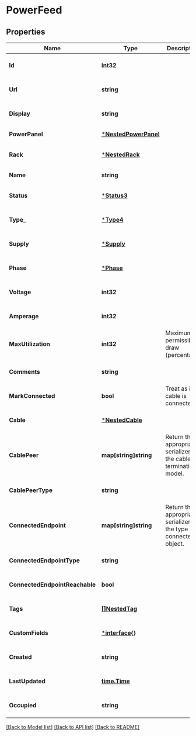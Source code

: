 # PowerFeed

## Properties
Name | Type | Description | Notes
------------ | ------------- | ------------- | -------------
**Id** | **int32** |  | [optional] [default to null]
**Url** | **string** |  | [optional] [default to null]
**Display** | **string** |  | [optional] [default to null]
**PowerPanel** | [***NestedPowerPanel**](NestedPowerPanel.md) |  | [default to null]
**Rack** | [***NestedRack**](NestedRack.md) |  | [optional] [default to null]
**Name** | **string** |  | [default to null]
**Status** | [***Status3**](Status_3.md) |  | [optional] [default to null]
**Type_** | [***Type4**](Type_4.md) |  | [optional] [default to null]
**Supply** | [***Supply**](Supply.md) |  | [optional] [default to null]
**Phase** | [***Phase**](Phase.md) |  | [optional] [default to null]
**Voltage** | **int32** |  | [optional] [default to null]
**Amperage** | **int32** |  | [optional] [default to null]
**MaxUtilization** | **int32** | Maximum permissible draw (percentage) | [optional] [default to null]
**Comments** | **string** |  | [optional] [default to null]
**MarkConnected** | **bool** | Treat as if a cable is connected | [optional] [default to null]
**Cable** | [***NestedCable**](NestedCable.md) |  | [optional] [default to null]
**CablePeer** | **map[string]string** |  Return the appropriate serializer for the cable termination model.  | [optional] [default to null]
**CablePeerType** | **string** |  | [optional] [default to null]
**ConnectedEndpoint** | **map[string]string** |  Return the appropriate serializer for the type of connected object.  | [optional] [default to null]
**ConnectedEndpointType** | **string** |  | [optional] [default to null]
**ConnectedEndpointReachable** | **bool** |  | [optional] [default to null]
**Tags** | [**[]NestedTag**](NestedTag.md) |  | [optional] [default to null]
**CustomFields** | [***interface{}**](interface{}.md) |  | [optional] [default to null]
**Created** | **string** |  | [optional] [default to null]
**LastUpdated** | [**time.Time**](time.Time.md) |  | [optional] [default to null]
**Occupied** | **string** |  | [optional] [default to null]

[[Back to Model list]](../README.md#documentation-for-models) [[Back to API list]](../README.md#documentation-for-api-endpoints) [[Back to README]](../README.md)


